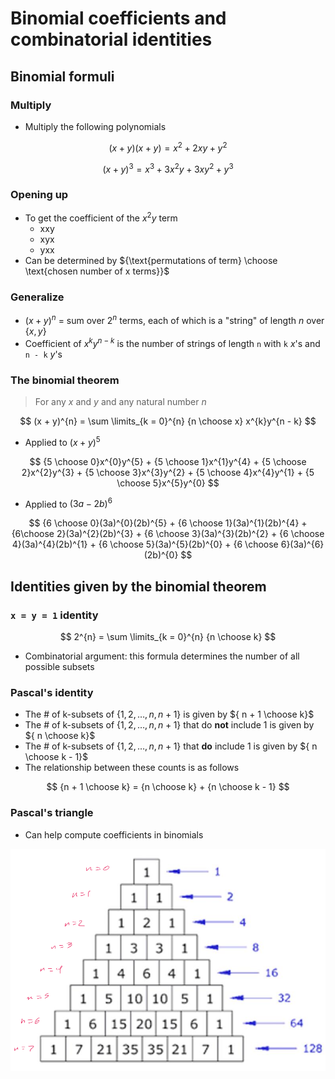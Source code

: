 # Binomial coefficients and combinatorial identities

## Binomial formuli

### Multiply

- Multiply the following polynomials

$$
	(x + y)(x + y) = x^{2} + 2xy + y^{2}
$$


$$
	(x + y)^{3} = x^{3} + 3x^{2}y + 3xy^{2} + y^{3}
$$


### Opening up

- To get the coefficient of the $x^{2}y$ term
	- xxy
	- xyx
	- yxx
- Can be determined by ${\text{permutations of term} \choose \text{chosen number of x terms}}$

### Generalize

- $(x + y)^{n}$ = sum over $2^{n}$ terms, each of which is a "string" of length $n$ over $\{x,\, y \}$
- Coefficient of $x^{k}y^{n-k}$ is the number of strings of length `n` with `k` $x$'s and `n - k` $y$'s

### The binomial theorem

> For any $x$ and $y$ and any natural number $n$

$$
	(x + y)^{n} = \sum \limits_{k = 0}^{n} {n \choose x} x^{k}y^{n - k}
$$

- Applied to $(x + y)^{5}$

$$
	{5 \choose 0}x^{0}y^{5} +
	{5 \choose 1}x^{1}y^{4} +
	{5 \choose 2}x^{2}y^{3} +
	{5 \choose 3}x^{3}y^{2} +
	{5 \choose 4}x^{4}y^{1} +
	{5 \choose 5}x^{5}y^{0}
$$

- Applied to $(3a - 2b)^{6}$

$$
	{6 \choose 0}(3a)^{0}(2b)^{5} +
	{6 \choose 1}(3a)^{1}(2b)^{4} +
	{6\choose 2}(3a)^{2}(2b)^{3} +
	{6 \choose 3}(3a)^{3}(2b)^{2} +
	{6 \choose 4}(3a)^{4}(2b)^{1} +
	{6 \choose 5}(3a)^{5}(2b)^{0} +
	{6 \choose 6}(3a)^{6}(2b)^{0}
$$

## Identities given by the binomial theorem

### `x = y = 1` identity

$$
	2^{n} = \sum \limits_{k = 0}^{n} {n \choose k}
$$

- Combinatorial argument: this formula determines the number of all possible subsets

### Pascal's identity

- The # of k-subsets of $\{1,\, 2,\, \dots,\, n,\, n + 1 \}$ is given by ${ n + 1 \choose k}$
- The # of k-subsets of $\{1,\, 2,\, \dots,\, n,\, n+1 \}$ that do **not** include $1$ is given by ${ n \choose k}$
- The # of k-subsets of $\{1,\, 2,\, \dots,\, n,\, n+1 \}$ that **do** include $1$ is given by ${ n \choose k - 1}$
- The relationship between these counts is as follows

$$
	{n + 1 \choose k} =
	{n \choose k} +
	{n \choose k - 1}
$$

### Pascal's triangle

- Can help compute coefficients in binomials

![Pascal's Triangle](./figures/pascals-triangle.png)
